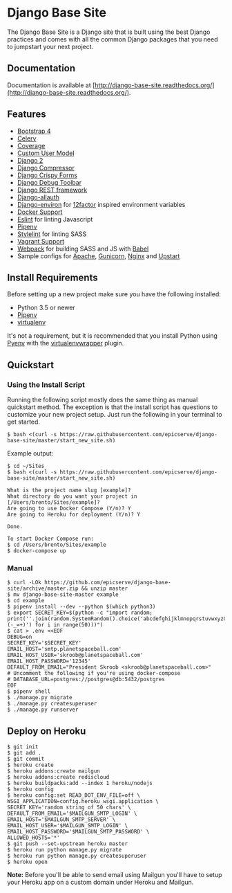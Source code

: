 Django Base Site
================

The Django Base Site is a Django site that is built using the best Django practices and comes with all the common Django
packages that you need to jumpstart your next project.


Documentation
-------------

Documentation is available at [http://django-base-site.readthedocs.org/](http://django-base-site.readthedocs.org/).

Features
--------

- [Bootstrap 4](https://getbootstrap.com/)
- [Celery](http://docs.celeryproject.org/)
- [Coverage](https://bitbucket.org/ned/coveragepy)
- [Custom User Model](https://docs.djangoproject.com/en/2.1/topics/auth/customizing/#substituting-a-custom-user-model)
- [Django 2](https://www.djangoproject.com/)
- [Django Compressor](https://github.com/django-compressor/django-compressor)
- [Django Crispy Forms](https://github.com/django-crispy-forms/django-crispy-forms)
- [Django Debug Toolbar](https://github.com/django-compressor/django-compressor)
- [Django REST framework](https://www.django-rest-framework.org/)
- [Django-allauth](http://www.intenct.nl/projects/django-allauth/)
- [Django-environ](https://django-environ.readthedocs.io/en/latest/) for [12factor](https://www.12factor.net/) inspired environment variables
- [Docker Support](https://www.docker.com/)
- [Eslint](https://eslint.org/) for linting Javascript
- [Pipenv](https://github.com/kennethreitz/pipenv)
- [Stylelint](https://stylelint.io/) for linting SASS
- [Vagrant Support](https://www.vagrantup.com/)
- [Webpack](https://webpack.js.org/) for building SASS and JS with [Babel](https://babeljs.io/)
- Sample configs for [Apache](https://github.com/epicserve/django-base-site/tree/master/config/apache), [Gunicorn](https://github.com/epicserve/django-base-site/tree/master/config/gunicorn), [Nginx](https://github.com/epicserve/django-base-site/tree/master/config/nginx) and [Upstart](https://github.com/epicserve/django-base-site/tree/master/config/upstart)

Install Requirements
--------------------

Before setting up a new project make sure you have the following installed:

* Python 3.5 or newer 
* [Pipenv](https://github.com/kennethreitz/pipenv)
* [virtualenv](https://github.com/pypa/virtualenv)

It's not a requirement, but it is recommended that you install Python using [Pyenv](https://github.com/pyenv/pyenv) with the [virtualenvwrapper](https://github.com/pyenv/pyenv-virtualenvwrapper) plugin. 


Quickstart
----------

### Using the Install Script

Running the following script mostly does the same thing as manual quickstart method. The exception is that the install
script has questions to customize your new project setup. Just run the following in your terminal to get started.

    $ bash <(curl -s https://raw.githubusercontent.com/epicserve/django-base-site/master/start_new_site.sh)
    
Example output:

    $ cd ~/Sites
    $ bash <(curl -s https://raw.githubusercontent.com/epicserve/django-base-site/master/start_new_site.sh)
    
    What is the project name slug [example]?
    What directory do you want your project in [/Users/brento/Sites/example]?
    Are going to use Docker Compose (Y/n)? Y
    Are going to Heroku for deployment (Y/n)? Y

    Done.

    To start Docker Compose run:
    $ cd /Users/brento/Sites/example
    $ docker-compose up

### Manual

    $ curl -LOk https://github.com/epicserve/django-base-site/archive/master.zip && unzip master
    $ mv django-base-site-master example
    $ cd example
    $ pipenv install --dev --python $(which python3)
    $ export SECRET_KEY=$(python -c "import random; print(''.join(random.SystemRandom().choice('abcdefghijklmnopqrstuvwxyz0123456789%^&*(-_=+)') for i in range(50)))")
    $ cat > .env <<EOF
    DEBUG=on
    SECRET_KEY='$SECRET_KEY'
    EMAIL_HOST='smtp.planetspaceball.com'
    EMAIL_HOST_USER='skroob@planetspaceball.com'
    EMAIL_HOST_PASSWORD='12345'
    DEFAULT_FROM_EMAIL="President Skroob <skroob@planetspaceball.com>"
    # Uncomment the following if you're using docker-compose
    # DATABASE_URL=postgres://postgres@db:5432/postgres
    EOF
    $ pipenv shell
    $ ./manage.py migrate
    $ ./manage.py createsuperuser
    $ ./manage.py runserver


Deploy on Heroku
----------------

    $ git init
    $ git add .
    $ git commit
    $ heroku create
    $ heroku addons:create mailgun
    $ heroku addons:create rediscloud
    $ heroku buildpacks:add --index 1 heroku/nodejs
    $ heroku config
    $ heroku config:set READ_DOT_ENV_FILE=off \
    WSGI_APPLICATION=config.heroku_wsgi.application \
    SECRET_KEY='random string of 50 chars' \
    DEFAULT_FROM_EMAIL='$MAILGUN_SMTP_LOGIN' \
    EMAIL_HOST='$MAILGUN_SMTP_SERVER' \
    EMAIL_HOST_USER='$MAILGUN_SMTP_LOGIN' \
    EMAIL_HOST_PASSWORD='$MAILGUN_SMTP_PASSWORD' \
    ALLOWED_HOSTS='*'
    $ git push --set-upstream heroku master
    $ heroku run python manage.py migrate
    $ heroku run python manage.py createsuperuser    
    $ heroku open

**Note:**
Before you'll be able to send email using Mailgun you'll have to setup
your Heroku app on a custom domain under Heroku and Mailgun.
